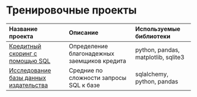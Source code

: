 # Тренировочные проекты
| Название проекта | Описание | Используемые библиотеки | 
| :---------------------- | :---------------------- | :---------------------- |
| [Кредитный скоринг с помощью SQL](credit_scoring_SQL) | Определение благонадежных заемщиков кредита | python, pandas, matplotlib, sqlite3 |
| [Исследование базы данных издательства](SQL_final) | Средние по сложности запросы SQL к базе | sqlalchemy, python, pandas |